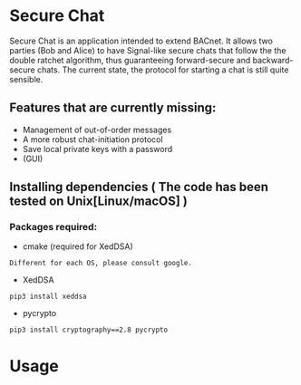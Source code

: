 # Secure Chat

Secure Chat is an application intended to extend BACnet. It allows two parties (Bob and Alice) to have Signal-like secure chats that follow the the double ratchet algorithm,
thus guaranteeing forward-secure and backward-secure chats. The current state, the protocol for starting a chat is still quite sensible.

## Features that are currently missing:
- Management of out-of-order messages
- A more robust chat-initiation protocol
- Save local private keys with a password
- (GUI)

## Installing dependencies ( The code has been tested on Unix[Linux/macOS] )
### Packages required:
- cmake (required for XedDSA)
```
Different for each OS, please consult google.
```
- XedDSA
```
pip3 install xeddsa
```
- pycrypto
```
pip3 install cryptography==2.8 pycrypto
```

# Usage
